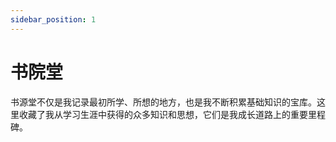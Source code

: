 ```yaml
---
sidebar_position: 1
---
```


# 书院堂

书源堂不仅是我记录最初所学、所想的地方，也是我不断积累基础知识的宝库。这里收藏了我从学习生涯中获得的众多知识和思想，它们是我成长道路上的重要里程碑。